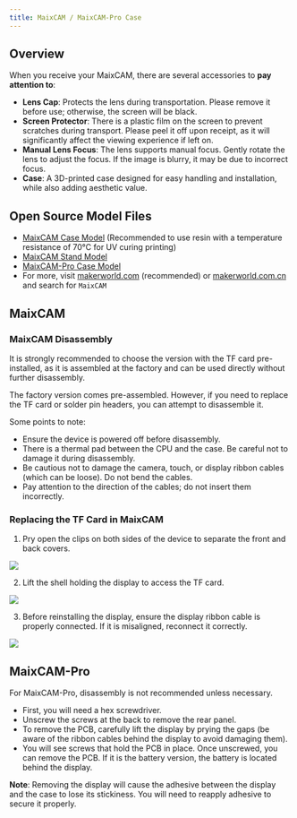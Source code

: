 ```yaml
---
title: MaixCAM / MaixCAM-Pro Case
---
```


## Overview

When you receive your MaixCAM, there are several accessories to **pay attention to**:
* **Lens Cap**: Protects the lens during transportation. Please remove it before use; otherwise, the screen will be black.
* **Screen Protector**: There is a plastic film on the screen to prevent scratches during transport. Please peel it off upon receipt, as it will significantly affect the viewing experience if left on.
* **Manual Lens Focus**: The lens supports manual focus. Gently rotate the lens to adjust the focus. If the image is blurry, it may be due to incorrect focus.
* **Case**: A 3D-printed case designed for easy handling and installation, while also adding aesthetic value.

## Open Source Model Files

* [MaixCAM Case Model](https://makerworld.com/zh/models/440321) (Recommended to use resin with a temperature resistance of 70°C for UV curing printing)
* [MaixCAM Stand Model](https://makerworld.com/zh/models/463622#profileId-372189)
* [MaixCAM-Pro Case Model](https://makerworld.com/zh/models/722034)
* For more, visit [makerworld.com](https://makerworld.com/) (recommended) or [makerworld.com.cn](https://makerworld.com.cn) and search for `MaixCAM`

## MaixCAM

### MaixCAM Disassembly

It is strongly recommended to choose the version with the TF card pre-installed, as it is assembled at the factory and can be used directly without further disassembly.

The factory version comes pre-assembled. However, if you need to replace the TF card or solder pin headers, you can attempt to disassemble it.

Some points to note:
* Ensure the device is powered off before disassembly.
* There is a thermal pad between the CPU and the case. Be careful not to damage it during disassembly.
* Be cautious not to damage the camera, touch, or display ribbon cables (which can be loose). Do not bend the cables.
* Pay attention to the direction of the cables; do not insert them incorrectly.

### Replacing the TF Card in MaixCAM

1. Pry open the clips on both sides of the device to separate the front and back covers.

![](../../assets/maixcam/assemble-1.jpg)

2. Lift the shell holding the display to access the TF card.

![](../../assets/maixcam/assemble-2.jpg)

3. Before reinstalling the display, ensure the display ribbon cable is properly connected. If it is misaligned, reconnect it correctly.

![](../../assets/maixcam/assemble-3.jpg)

## MaixCAM-Pro

For MaixCAM-Pro, disassembly is not recommended unless necessary.
* First, you will need a hex screwdriver.
* Unscrew the screws at the back to remove the rear panel.
* To remove the PCB, carefully lift the display by prying the gaps (be aware of the ribbon cables behind the display to avoid damaging them).
* You will see screws that hold the PCB in place. Once unscrewed, you can remove the PCB. If it is the battery version, the battery is located behind the display.

**Note**: Removing the display will cause the adhesive between the display and the case to lose its stickiness. You will need to reapply adhesive to secure it properly.

